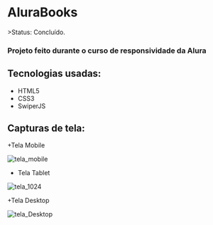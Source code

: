 <H1>AluraBooks</H1>
>Status: Concluído.

### Projeto feito durante o curso de responsividade da Alura

## Tecnologias usadas:

+ HTML5
+ CSS3
+ SwiperJS

## Capturas de tela:

+Tela Mobile

![tela_mobile](https://github.com/LaylaNasc/AluraBooks/assets/138838807/3c1a5425-e277-4a7b-9036-cea7cc1e54cb)
  
+ Tela Tablet

![tela_1024](https://github.com/LaylaNasc/AluraBooks/assets/138838807/9495c36e-83a5-42a0-abbf-fe54649d8f43)

+Tela Desktop

![tela_Desktop](https://github.com/LaylaNasc/AluraBooks/assets/138838807/da490a30-56d2-42c5-b22e-150d2f45fd8a)

